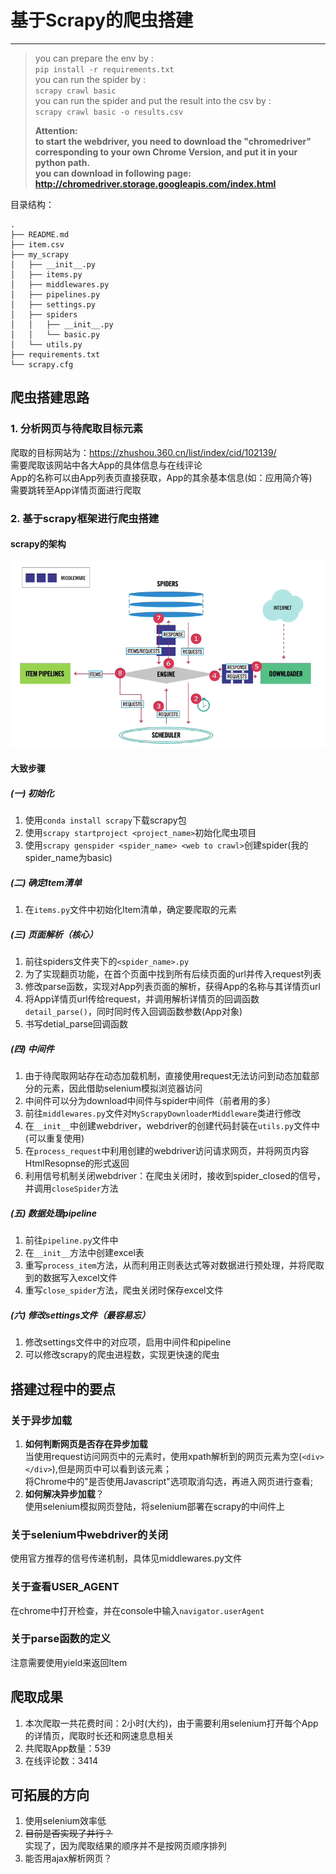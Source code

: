# 基于Scrapy的爬虫搭建

---
>you can prepare the env by :    
``pip install -r requirements.txt``  
> you can run the spider by :  
``scrapy crawl basic``  
> you can run the spider and put the result into the csv by :  
``scrapy crawl basic -o results.csv`` 
> 
> **Attention:   
> to start the webdriver, you need to download the "chromedriver" corresponding to your own Chrome Version, and put it in your python path.  
> you can download in following page: http://chromedriver.storage.googleapis.com/index.html**

目录结构：
```
.
├── README.md
├── item.csv
├── my_scrapy
│   ├── __init__.py
│   ├── items.py
│   ├── middlewares.py
│   ├── pipelines.py
│   ├── settings.py
│   ├── spiders
│   │   ├── __init__.py
│   │   └── basic.py
│   └── utils.py
├── requirements.txt
└── scrapy.cfg
```

## 爬虫搭建思路
### 1. 分析网页与待爬取目标元素
爬取的目标网站为：https://zhushou.360.cn/list/index/cid/102139/  
需要爬取该网站中各大App的具体信息与在线评论  
App的名称可以由App列表页直接获取，App的其余基本信息(如：应用简介等)  
需要跳转至App详情页面进行爬取
### 2. 基于scrapy框架进行爬虫搭建
#### scrapy的架构
![img.png](img.png)
#### 大致步骤
##### (一) 初始化
1. 使用`conda install scrapy`下载scrapy包    
2. 使用`scrapy startproject <project_name>`初始化爬虫项目 
3. 使用`scrapy genspider <spider_name> <web to crawl>`创建spider(我的spider_name为basic)
##### (二) 确定Item清单
1. 在`items.py`文件中初始化Item清单，确定要爬取的元素
##### (三) 页面解析（核心）
1. 前往spiders文件夹下的`<spider_name>.py`
2. 为了实现翻页功能，在首个页面中找到所有后续页面的url并传入request列表 
3. 修改parse函数，实现对App列表页面的解析，获得App的名称与其详情页url
4. 将App详情页url传给request，并调用解析详情页的回调函数`detail_parse()`，同时同时传入回调函数参数(App对象)
5. 书写detial_parse回调函数
##### (四) 中间件
1. 由于待爬取网站存在动态加载机制，直接使用request无法访问到动态加载部分的元素，因此借助selenium模拟浏览器访问
2. 中间件可以分为download中间件与spider中间件（前者用的多）
3. 前往`middlewares.py`文件对`MyScrapyDownloaderMiddleware`类进行修改
4. 在`__init__`中创建webdriver，webdriver的创建代码封装在`utils.py`文件中(可以重复使用)
5. 在`process_request`中利用创建的webdriver访问请求网页，并将网页内容HtmlResopnse的形式返回
6. 利用信号机制关闭webdriver：在爬虫关闭时，接收到spider_closed的信号，并调用`closeSpider`方法
##### (五) 数据处理pipeline
1. 前往`pipeline.py`文件中
2. 在`__init__`方法中创建excel表 
3. 重写`process_item`方法，从而利用正则表达式等对数据进行预处理，并将爬取到的数据写入excel文件
4. 重写`close_spider`方法，爬虫关闭时保存excel文件
##### (六) 修改settings文件（最容易忘）
1. 修改settings文件中的对应项，启用中间件和pipeline
2. 可以修改scrapy的爬虫进程数，实现更快速的爬虫

## 搭建过程中的要点
### 关于异步加载
1. **如何判断网页是否存在异步加载**   
当使用request访问网页中的元素时，使用xpath解析到的网页元素为空(``<div></div>``),但是网页中可以看到该元素；  
将Chrome中的"是否使用Javascript"选项取消勾选，再进入网页进行查看;
2. **如何解决异步加载**？    
使用selenium模拟网页登陆，将selenium部署在scrapy的中间件上

### 关于selenium中webdriver的关闭
使用官方推荐的信号传递机制，具体见middlewares.py文件

### 关于查看USER_AGENT
在chrome中打开检查，并在console中输入`navigator.userAgent`

### 关于parse函数的定义
注意需要使用yield来返回Item

## 爬取成果
1. 本次爬取一共花费时间：2小时(大约)，由于需要利用selenium打开每个App的详情页，爬取时长还和网速息息相关
2. 共爬取App数量：539
3. 在线评论数：3414

## 可拓展的方向
1. 使用selenium效率低
2. ~~目前是否实现了并行？~~   
实现了，因为爬取结果的顺序并不是按网页顺序排列
3. 能否用ajax解析网页？